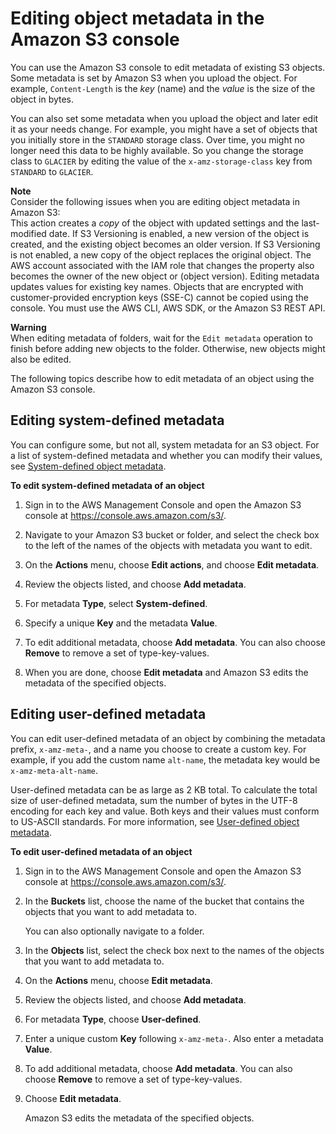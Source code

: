# Editing object metadata in the Amazon S3 console<a name="add-object-metadata"></a>

You can use the Amazon S3 console to edit metadata of existing S3 objects\. Some metadata is set by Amazon S3 when you upload the object\. For example, `Content-Length` is the *key* \(name\) and the *value* is the size of the object in bytes\.

You can also set some metadata when you upload the object and later edit it as your needs change\. For example, you might have a set of objects that you initially store in the `STANDARD` storage class\. Over time, you might no longer need this data to be highly available\. So you change the storage class to `GLACIER` by editing the value of the `x-amz-storage-class` key from `STANDARD` to `GLACIER`\.

**Note**  
Consider the following issues when you are editing object metadata in Amazon S3:  
This action creates a *copy* of the object with updated settings and the last\-modified date\. If S3 Versioning is enabled, a new version of the object is created, and the existing object becomes an older version\. If S3 Versioning is not enabled, a new copy of the object replaces the original object\. The AWS account associated with the IAM role that changes the property also becomes the owner of the new object or \(object version\)\.
Editing metadata updates values for existing key names\.
Objects that are encrypted with customer\-provided encryption keys \(SSE\-C\) cannot be copied using the console\. You must use the AWS CLI, AWS SDK, or the Amazon S3 REST API\.

**Warning**  
When editing metadata of folders, wait for the `Edit metadata` operation to finish before adding new objects to the folder\. Otherwise, new objects might also be edited\.

The following topics describe how to edit metadata of an object using the Amazon S3 console\.

## Editing system\-defined metadata<a name="add-object-metadata-system"></a>

You can configure some, but not all, system metadata for an S3 object\. For a list of system\-defined metadata and whether you can modify their values, see [System\-defined object metadata](UsingMetadata.md#SysMetadata)\.

**To edit system\-defined metadata of an object**

1. Sign in to the AWS Management Console and open the Amazon S3 console at [https://console\.aws\.amazon\.com/s3/](https://console.aws.amazon.com/s3/)\.

1. Navigate to your Amazon S3 bucket or folder, and select the check box to the left of the names of the objects with metadata you want to edit\.

1. On the **Actions** menu, choose **Edit actions**, and choose **Edit metadata**\.

1. Review the objects listed, and choose **Add metadata**\.

1. For metadata **Type**, select **System\-defined**\.

1. Specify a unique **Key** and the metadata **Value**\.

1. To edit additional metadata, choose **Add metadata**\. You can also choose **Remove** to remove a set of type\-key\-values\.

1. When you are done, choose **Edit metadata** and Amazon S3 edits the metadata of the specified objects\.

## Editing user\-defined metadata<a name="add-object-metadata-user-defined"></a>

You can edit user\-defined metadata of an object by combining the metadata prefix, `x-amz-meta-`, and a name you choose to create a custom key\. For example, if you add the custom name `alt-name`, the metadata key would be `x-amz-meta-alt-name`\. 

User\-defined metadata can be as large as 2 KB total\. To calculate the total size of user\-defined metadata, sum the number of bytes in the UTF\-8 encoding for each key and value\. Both keys and their values must conform to US\-ASCII standards\. For more information, see [User\-defined object metadata](UsingMetadata.md#UserMetadata)\.

**To edit user\-defined metadata of an object**

1. Sign in to the AWS Management Console and open the Amazon S3 console at [https://console\.aws\.amazon\.com/s3/](https://console.aws.amazon.com/s3/)\.

1. In the **Buckets** list, choose the name of the bucket that contains the objects that you want to add metadata to\.

   You can also optionally navigate to a folder\.

1. In the **Objects** list, select the check box next to the names of the objects that you want to add metadata to\.

1. On the **Actions** menu, choose **Edit metadata**\.

1. Review the objects listed, and choose **Add metadata**\.

1. For metadata **Type**, choose **User\-defined**\.

1. Enter a unique custom **Key** following `x-amz-meta-`\. Also enter a metadata **Value**\.

1. To add additional metadata, choose **Add metadata**\. You can also choose **Remove** to remove a set of type\-key\-values\. 

1. Choose **Edit metadata**\.

   Amazon S3 edits the metadata of the specified objects\.
